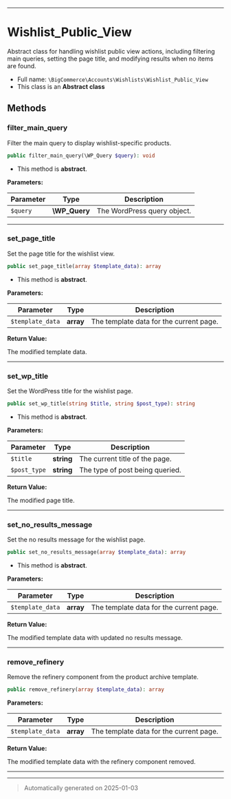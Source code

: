 ***

# Wishlist_Public_View

Abstract class for handling wishlist public view actions, including filtering main queries,
setting the page title, and modifying results when no items are found.



* Full name: `\BigCommerce\Accounts\Wishlists\Wishlist_Public_View`
* This class is an **Abstract class**




## Methods


### filter_main_query

Filter the main query to display wishlist-specific products.

```php
public filter_main_query(\WP_Query $query): void
```




* This method is **abstract**.



**Parameters:**

| Parameter | Type | Description |
|-----------|------|-------------|
| `$query` | **\WP_Query** | The WordPress query object. |





***

### set_page_title

Set the page title for the wishlist view.

```php
public set_page_title(array $template_data): array
```




* This method is **abstract**.



**Parameters:**

| Parameter | Type | Description |
|-----------|------|-------------|
| `$template_data` | **array** | The template data for the current page. |


**Return Value:**

The modified template data.




***

### set_wp_title

Set the WordPress title for the wishlist page.

```php
public set_wp_title(string $title, string $post_type): string
```




* This method is **abstract**.



**Parameters:**

| Parameter | Type | Description |
|-----------|------|-------------|
| `$title` | **string** | The current title of the page. |
| `$post_type` | **string** | The type of post being queried. |


**Return Value:**

The modified page title.




***

### set_no_results_message

Set the no results message for the wishlist page.

```php
public set_no_results_message(array $template_data): array
```




* This method is **abstract**.



**Parameters:**

| Parameter | Type | Description |
|-----------|------|-------------|
| `$template_data` | **array** | The template data for the current page. |


**Return Value:**

The modified template data with updated no results message.




***

### remove_refinery

Remove the refinery component from the product archive template.

```php
public remove_refinery(array $template_data): array
```








**Parameters:**

| Parameter | Type | Description |
|-----------|------|-------------|
| `$template_data` | **array** | The template data for the current page. |


**Return Value:**

The modified template data with the refinery component removed.




***


***
> Automatically generated on 2025-01-03
